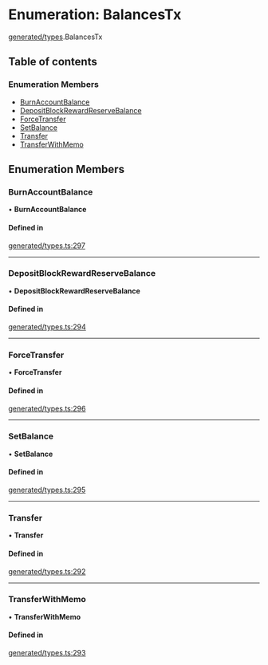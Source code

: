 # Enumeration: BalancesTx

[generated/types](../wiki/generated.types).BalancesTx

## Table of contents

### Enumeration Members

- [BurnAccountBalance](../wiki/generated.types.BalancesTx#burnaccountbalance)
- [DepositBlockRewardReserveBalance](../wiki/generated.types.BalancesTx#depositblockrewardreservebalance)
- [ForceTransfer](../wiki/generated.types.BalancesTx#forcetransfer)
- [SetBalance](../wiki/generated.types.BalancesTx#setbalance)
- [Transfer](../wiki/generated.types.BalancesTx#transfer)
- [TransferWithMemo](../wiki/generated.types.BalancesTx#transferwithmemo)

## Enumeration Members

### BurnAccountBalance

• **BurnAccountBalance**

#### Defined in

[generated/types.ts:297](https://github.com/PolymathNetwork/polymesh-sdk/blob/49113a20/src/generated/types.ts#L297)

___

### DepositBlockRewardReserveBalance

• **DepositBlockRewardReserveBalance**

#### Defined in

[generated/types.ts:294](https://github.com/PolymathNetwork/polymesh-sdk/blob/49113a20/src/generated/types.ts#L294)

___

### ForceTransfer

• **ForceTransfer**

#### Defined in

[generated/types.ts:296](https://github.com/PolymathNetwork/polymesh-sdk/blob/49113a20/src/generated/types.ts#L296)

___

### SetBalance

• **SetBalance**

#### Defined in

[generated/types.ts:295](https://github.com/PolymathNetwork/polymesh-sdk/blob/49113a20/src/generated/types.ts#L295)

___

### Transfer

• **Transfer**

#### Defined in

[generated/types.ts:292](https://github.com/PolymathNetwork/polymesh-sdk/blob/49113a20/src/generated/types.ts#L292)

___

### TransferWithMemo

• **TransferWithMemo**

#### Defined in

[generated/types.ts:293](https://github.com/PolymathNetwork/polymesh-sdk/blob/49113a20/src/generated/types.ts#L293)
